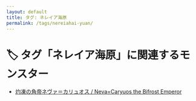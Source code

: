```yaml
---
layout: default
title: タグ: ネレイア海原
permalink: /tags/nereiahai-yuan/
---
```

# 🏷️ タグ「ネレイア海原」に関連するモンスター

- [灼凍の角帝ネヴァ＝カリュオス / Neva=Caryuos the Bifrost Emperor](/monsterdex/monster/Neva=Caryuos.html)